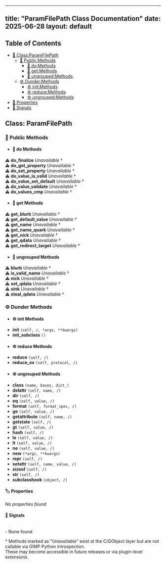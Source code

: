 <!-- Formatted by A³BS formatter.py -->
<!-- Generated by A³BS document.py -->
---
title: "ParamFilePath Class Documentation"
date: 2025-06-28
layout: default
---

## Table of Contents
- [🔧 Class:ParamFilePath](#class-paramfilepath)
  - [ 🔹 Public:Methods](#public-methods)
    - [ 🔹 do:Methods](#do-methods)
    - [ 🔹 get:Methods](#get-methods)
    - [ 🔹 ungrouped:Methods](#ungrouped-methods)
  - [ ⚙ Dunder:Methods](#dunder-methods)
    - [ ⚙ init:Methods](#init-methods)
    - [ ⚙ reduce:Methods](#reduce-methods)
    - [ ⚙ ungrouped:Methods](#ungrouped-methods)
- [🔧 Properties](#properties-)
- [🔧 Signals](#signals-)
## Class: ParamFilePath
### 🔹 Public Methods
<a name="public-methods"></a>
- #### 🔹 do Methods
<a name="do-methods"></a>
⚠️ **do_finalize** _Unavailable_ †<br>
⚠️ **do_get_property** _Unavailable_ †<br>
⚠️ **do_set_property** _Unavailable_ †<br>
⚠️ **do_value_is_valid** _Unavailable_ †<br>
⚠️ **do_value_set_default** _Unavailable_ †<br>
⚠️ **do_value_validate** _Unavailable_ †<br>
⚠️ **do_values_cmp** _Unavailable_ †<br>
- #### 🔹 get Methods
<a name="get-methods"></a>
⚠️ **get_blurb** _Unavailable_ †<br>
⚠️ **get_default_value** _Unavailable_ †<br>
⚠️ **get_name** _Unavailable_ †<br>
⚠️ **get_name_quark** _Unavailable_ †<br>
⚠️ **get_nick** _Unavailable_ †<br>
⚠️ **get_qdata** _Unavailable_ †<br>
⚠️ **get_redirect_target** _Unavailable_ †<br>
- #### 🔹 ungrouped Methods
<a name="ungrouped-methods"></a>
⚠️ **blurb** _Unavailable_ †<br>
⚠️ **is_valid_name** _Unavailable_ †<br>
⚠️ **nick** _Unavailable_ †<br>
⚠️ **set_qdata** _Unavailable_ †<br>
⚠️ **sink** _Unavailable_ †<br>
⚠️ **steal_qdata** _Unavailable_ †<br>
### ⚙ Dunder Methods
<a name="dunder-methods"></a>
- #### ⚙ init Methods
<a name="init-methods"></a>
  - **__init__** `(self, /, *args, **kwargs)`<br>
  - **__init_subclass__** `()`<br>
- #### ⚙ reduce Methods
<a name="reduce-methods"></a>
  - **__reduce__** `(self, /)`<br>
  - **__reduce_ex__** `(self, protocol, /)`<br>
- #### ⚙ ungrouped Methods
<a name="ungrouped-methods"></a>
  - **__class__** `(name, bases, dict_)`<br>
  - **__delattr__** `(self, name, /)`<br>
  - **__dir__** `(self, /)`<br>
  - **__eq__** `(self, value, /)`<br>
  - **__format__** `(self, format_spec, /)`<br>
  - **__ge__** `(self, value, /)`<br>
  - **__getattribute__** `(self, name, /)`<br>
  - **__getstate__** `(self, /)`<br>
  - **__gt__** `(self, value, /)`<br>
  - **__hash__** `(self, /)`<br>
  - **__le__** `(self, value, /)`<br>
  - **__lt__** `(self, value, /)`<br>
  - **__ne__** `(self, value, /)`<br>
  - **__new__** `(*args, **kwargs)`<br>
  - **__repr__** `(self, /)`<br>
  - **__setattr__** `(self, name, value, /)`<br>
  - **__sizeof__** `(self, /)`<br>
  - **__str__** `(self, /)`<br>
  - **__subclasshook__** `(object, /)`<br>
#### 🏷️ Properties
<a name="properties-"></a>
_No properties found_
<br>
#### 📣 Signals
<a name="signals-"></a>
<br>- None found


† Methods marked as "_Unavailable_" exist at the C/GObject layer but are not callable via GIMP Python introspection.  
These may become accessible in future releases or via plugin-level extensions.